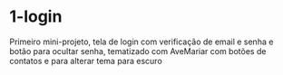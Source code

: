 # 1-login
Primeiro mini-projeto, tela de login com verificação de email e senha e botão para ocultar senha, tematizado com AveMariar com botões de contatos e para alterar tema para escuro

